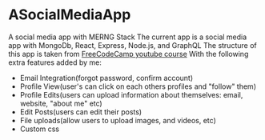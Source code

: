 # ASocialMediaApp
A social media app with MERNG Stack
The current app is a social media app with MongoDb, React, Express, Node.js, and GraphQL
The structure of this app is taken from [FreeCodeCamp youtube course](https://www.youtube.com/watch?v=n1mdAPFq2Os&t=3396s&ab_channel=freeCodeCamp.org)
With the following extra features added by me:

* Email Integration(forgot password, confirm account)
* Profile View(user's can click on each others profiles and "follow" them)
* Profile Edits(users can upload information about themselves: email, website, "about me" etc)
* Edit Posts(users can edit their posts)
* File uploads(allow users to upload images, and videos, etc)
* Custom css
